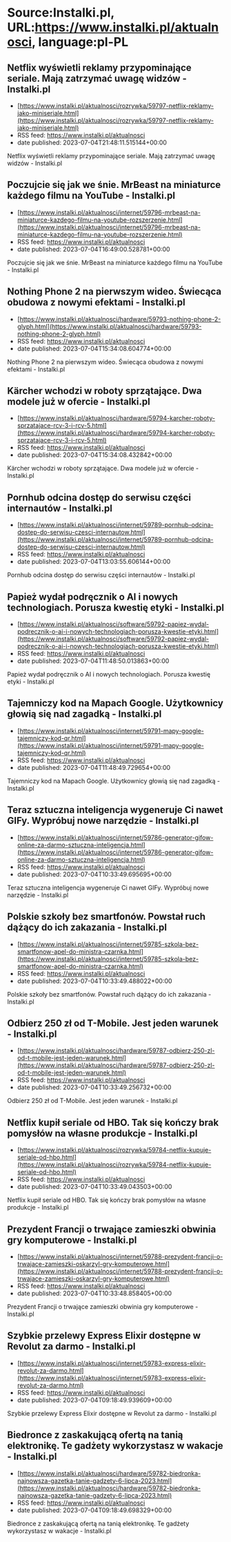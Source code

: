 # Source:Instalki.pl, URL:https://www.instalki.pl/aktualnosci, language:pl-PL

## Netflix wyświetli reklamy przypominające seriale. Mają zatrzymać uwagę widzów - Instalki.pl
 - [https://www.instalki.pl/aktualnosci/rozrywka/59797-netflix-reklamy-jako-miniseriale.html](https://www.instalki.pl/aktualnosci/rozrywka/59797-netflix-reklamy-jako-miniseriale.html)
 - RSS feed: https://www.instalki.pl/aktualnosci
 - date published: 2023-07-04T21:48:11.515144+00:00

Netflix wyświetli reklamy przypominające seriale. Mają zatrzymać uwagę widzów - Instalki.pl

## Poczujcie się jak we śnie. MrBeast na miniaturce każdego filmu na YouTube - Instalki.pl
 - [https://www.instalki.pl/aktualnosci/internet/59796-mrbeast-na-miniaturce-kazdego-filmu-na-youtube-rozszerzenie.html](https://www.instalki.pl/aktualnosci/internet/59796-mrbeast-na-miniaturce-kazdego-filmu-na-youtube-rozszerzenie.html)
 - RSS feed: https://www.instalki.pl/aktualnosci
 - date published: 2023-07-04T16:49:00.528781+00:00

Poczujcie się jak we śnie. MrBeast na miniaturce każdego filmu na YouTube - Instalki.pl

## Nothing Phone 2 na pierwszym wideo. Świecąca obudowa z nowymi efektami - Instalki.pl
 - [https://www.instalki.pl/aktualnosci/hardware/59793-nothing-phone-2-glyph.html](https://www.instalki.pl/aktualnosci/hardware/59793-nothing-phone-2-glyph.html)
 - RSS feed: https://www.instalki.pl/aktualnosci
 - date published: 2023-07-04T15:34:08.604774+00:00

Nothing Phone 2 na pierwszym wideo. Świecąca obudowa z nowymi efektami - Instalki.pl

## Kärcher wchodzi w roboty sprzątające. Dwa modele już w ofercie - Instalki.pl
 - [https://www.instalki.pl/aktualnosci/hardware/59794-karcher-roboty-sprzatajace-rcv-3-i-rcv-5.html](https://www.instalki.pl/aktualnosci/hardware/59794-karcher-roboty-sprzatajace-rcv-3-i-rcv-5.html)
 - RSS feed: https://www.instalki.pl/aktualnosci
 - date published: 2023-07-04T15:34:08.432842+00:00

Kärcher wchodzi w roboty sprzątające. Dwa modele już w ofercie - Instalki.pl

## Pornhub odcina dostęp do serwisu części internautów - Instalki.pl
 - [https://www.instalki.pl/aktualnosci/internet/59789-pornhub-odcina-dostep-do-serwisu-czesci-internautow.html](https://www.instalki.pl/aktualnosci/internet/59789-pornhub-odcina-dostep-do-serwisu-czesci-internautow.html)
 - RSS feed: https://www.instalki.pl/aktualnosci
 - date published: 2023-07-04T13:03:55.606144+00:00

Pornhub odcina dostęp do serwisu części internautów - Instalki.pl

## Papież wydał podręcznik o AI i nowych technologiach. Porusza kwestię etyki - Instalki.pl
 - [https://www.instalki.pl/aktualnosci/software/59792-papiez-wydal-podrecznik-o-ai-i-nowych-technologiach-porusza-kwestie-etyki.html](https://www.instalki.pl/aktualnosci/software/59792-papiez-wydal-podrecznik-o-ai-i-nowych-technologiach-porusza-kwestie-etyki.html)
 - RSS feed: https://www.instalki.pl/aktualnosci
 - date published: 2023-07-04T11:48:50.013863+00:00

Papież wydał podręcznik o AI i nowych technologiach. Porusza kwestię etyki - Instalki.pl

## Tajemniczy kod na Mapach Google. Użytkownicy głowią się nad zagadką - Instalki.pl
 - [https://www.instalki.pl/aktualnosci/internet/59791-mapy-google-tajemniczy-kod-qr.html](https://www.instalki.pl/aktualnosci/internet/59791-mapy-google-tajemniczy-kod-qr.html)
 - RSS feed: https://www.instalki.pl/aktualnosci
 - date published: 2023-07-04T11:48:49.729654+00:00

Tajemniczy kod na Mapach Google. Użytkownicy głowią się nad zagadką - Instalki.pl

## Teraz sztuczna inteligencja wygeneruje Ci nawet GIFy. Wypróbuj nowe narzędzie - Instalki.pl
 - [https://www.instalki.pl/aktualnosci/internet/59786-generator-gifow-online-za-darmo-sztuczna-inteligencja.html](https://www.instalki.pl/aktualnosci/internet/59786-generator-gifow-online-za-darmo-sztuczna-inteligencja.html)
 - RSS feed: https://www.instalki.pl/aktualnosci
 - date published: 2023-07-04T10:33:49.695695+00:00

Teraz sztuczna inteligencja wygeneruje Ci nawet GIFy. Wypróbuj nowe narzędzie - Instalki.pl

## Polskie szkoły bez smartfonów. Powstał ruch dążący do ich zakazania - Instalki.pl
 - [https://www.instalki.pl/aktualnosci/internet/59785-szkola-bez-smartfonow-apel-do-ministra-czarnka.html](https://www.instalki.pl/aktualnosci/internet/59785-szkola-bez-smartfonow-apel-do-ministra-czarnka.html)
 - RSS feed: https://www.instalki.pl/aktualnosci
 - date published: 2023-07-04T10:33:49.488022+00:00

Polskie szkoły bez smartfonów. Powstał ruch dążący do ich zakazania - Instalki.pl

## Odbierz 250 zł od T-Mobile. Jest jeden warunek - Instalki.pl
 - [https://www.instalki.pl/aktualnosci/hardware/59787-odbierz-250-zl-od-t-mobile-jest-jeden-warunek.html](https://www.instalki.pl/aktualnosci/hardware/59787-odbierz-250-zl-od-t-mobile-jest-jeden-warunek.html)
 - RSS feed: https://www.instalki.pl/aktualnosci
 - date published: 2023-07-04T10:33:49.256732+00:00

Odbierz 250 zł od T-Mobile. Jest jeden warunek - Instalki.pl

## Netflix kupił seriale od HBO. Tak się kończy brak pomysłów na własne produkcje - Instalki.pl
 - [https://www.instalki.pl/aktualnosci/rozrywka/59784-netflix-kupuje-seriale-od-hbo.html](https://www.instalki.pl/aktualnosci/rozrywka/59784-netflix-kupuje-seriale-od-hbo.html)
 - RSS feed: https://www.instalki.pl/aktualnosci
 - date published: 2023-07-04T10:33:49.043503+00:00

Netflix kupił seriale od HBO. Tak się kończy brak pomysłów na własne produkcje - Instalki.pl

## Prezydent Francji o trwające zamieszki obwinia gry komputerowe - Instalki.pl
 - [https://www.instalki.pl/aktualnosci/internet/59788-prezydent-francji-o-trwajace-zamieszki-oskarzyl-gry-komputerowe.html](https://www.instalki.pl/aktualnosci/internet/59788-prezydent-francji-o-trwajace-zamieszki-oskarzyl-gry-komputerowe.html)
 - RSS feed: https://www.instalki.pl/aktualnosci
 - date published: 2023-07-04T10:33:48.858405+00:00

Prezydent Francji o trwające zamieszki obwinia gry komputerowe - Instalki.pl

## Szybkie przelewy Express Elixir dostępne w Revolut za darmo - Instalki.pl
 - [https://www.instalki.pl/aktualnosci/internet/59783-express-elixir-revolut-za-darmo.html](https://www.instalki.pl/aktualnosci/internet/59783-express-elixir-revolut-za-darmo.html)
 - RSS feed: https://www.instalki.pl/aktualnosci
 - date published: 2023-07-04T09:18:49.939609+00:00

Szybkie przelewy Express Elixir dostępne w Revolut za darmo - Instalki.pl

## Biedronce z zaskakującą ofertą na tanią elektronikę. Te gadżety wykorzystasz w wakacje - Instalki.pl
 - [https://www.instalki.pl/aktualnosci/hardware/59782-biedronka-najnowsza-gazetka-tanie-gadzety-6-lipca-2023.html](https://www.instalki.pl/aktualnosci/hardware/59782-biedronka-najnowsza-gazetka-tanie-gadzety-6-lipca-2023.html)
 - RSS feed: https://www.instalki.pl/aktualnosci
 - date published: 2023-07-04T09:18:49.698329+00:00

Biedronce z zaskakującą ofertą na tanią elektronikę. Te gadżety wykorzystasz w wakacje - Instalki.pl

